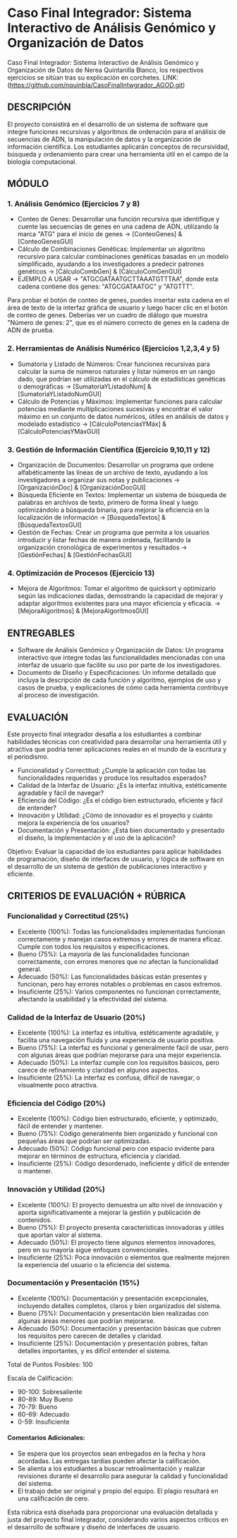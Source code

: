 # Caso Final Integrador: Sistema Interactivo de Análisis Genómico y Organización de Datos
Caso Final Integrador: Sistema Interactivo de Análisis Genómico y Organización de Datos de Nerea Quintanilla Blanco, los respectivos ejercicios se sitúan tras su explicación en corchetes.
LINK: (https://github.com/nquinbla/CasoFinalIntwgrador_AGOD.git)

## DESCRIPCIÓN
El proyecto consistirá en el desarrollo de un sistema de software que integre funciones recursivas y algoritmos de ordenación para el análisis de secuencias de ADN, la manipulación de datos y la organización de información científica. Los estudiantes aplicarán conceptos de recursividad, búsqueda y ordenamiento para crear una herramienta útil en el campo de la biología computacional.

## MÓDULO
 ### 1. Análisis Genómico (Ejercicios 7 y 8)
  * Conteo de Genes: Desarrollar una función recursiva que identifique y cuente las secuencias de genes en una cadena de ADN, utilizando la marca "ATG" para el inicio de genes -> [ConteoGenes] & [ConteoGenesGUI]
  * Cálculo de Combinaciones Genéticas: Implementar un algoritmo recursivo para calcular combinaciones genéticas basadas en un modelo simplificado, ayudando a los investigadores a predecir patrones genéticos -> [CálculoCombGen] & [CálculoComGenGUI]
* EJEMPLO A USAR -> "ATGCGATAATGCTTAAATGTTTAA", donde esta cadena contiene dos genes: "ATGCGATAATGC" y "ATGTTT". 

Para probar el botón de conteo de genes, puedes insertar esta cadena en el área de texto de la interfaz gráfica de usuario y luego hacer clic en el botón de conteo de genes. Deberías ver un cuadro de diálogo que muestra "Número de genes: 2", que es el número correcto de genes en la cadena de ADN de prueba.

 ### 2. Herramientas de Análisis Numérico (Ejercicios 1,2,3,4 y 5)
  * Sumatoria y Listado de Números: Crear funciones recursivas para calcular la suma de números naturales y listar números en un rango dado, que podrían ser utilizadas en el cálculo de estadísticas genéticas o demográficas -> [SumatoriaYListadoNum] & [SumatoriaYListadoNumGUI]
  * Cálculo de Potencias y Máximos: Implementar funciones para calcular potencias mediante multiplicaciones sucesivas y encontrar el valor máximo en un conjunto de datos numéricos, útiles en análisis de datos y modelado estadístico -> [CálculoPotenciasYMáx] & [CálculoPotenciasYMáxGUI]

 ### 3. Gestión de Información Científica (Ejercicio 9,10,11 y 12)
  * Organización de Documentos: Desarrollar un programa que ordene alfabéticamente las líneas de un archivo de texto, ayudando a los investigadores a organizar sus notas y publicaciones -> [OrganizaciónDoc] & [OrganizaciónDocGUI]
  * Búsqueda Eficiente en Textos: Implementar un sistema de búsqueda de palabras en archivos de texto, primero de forma lineal y luego optimizándolo a búsqueda binaria, para mejorar la eficiencia en la localización de información -> [BúsquedaTextos] & [BúsquedaTextosGUI] 
  * Gestión de Fechas: Crear un programa que permita a los usuarios introducir y listar fechas de manera ordenada, facilitando la organización cronológica de experimentos y resultados -> [GestiónFechas] & [GestiónFechasGUI]

 ### 4. Optimización de Procesos (Ejercicio 13)
  * Mejora de Algoritmos: Tomar el algoritmo de quicksort y optimizarlo según las indicaciones dadas, demostrando la capacidad de mejorar y adaptar algoritmos existentes para una mayor eficiencia y eficacia. -> [MejoraAlgoritmos] & [MejoraAlgoritmosGUI]

    

## ENTREGABLES
* Software de Análisis Genómico y Organización de Datos: Un programa interactivo que integre todas las funcionalidades mencionadas con una interfaz de usuario que facilite su uso por parte de los investigadores.
* Documento de Diseño y Especificaciones: Un informe detallado que incluya la descripción de cada función y algoritmo, ejemplos de uso y casos de prueba, y explicaciones de cómo cada herramienta contribuye al proceso de investigación.

## EVALUACIÓN
Este proyecto final integrador desafía a los estudiantes a combinar habilidades técnicas con creatividad para desarrollar una herramienta útil y atractiva que podría tener aplicaciones reales en el mundo de la escritura y el periodismo.

- Funcionalidad y Correctitud: ¿Cumple la aplicación con todas las funcionalidades requeridas y produce los resultados esperados?
- Calidad de la Interfaz de Usuario: ¿Es la interfaz intuitiva, estéticamente agradable y fácil de navegar?
- Eficiencia del Código: ¿Es el código bien estructurado, eficiente y fácil de entender?
- Innovación y Utilidad: ¿Cómo de innovador es el proyecto y cuánto mejora la experiencia de los usuarios?
- Documentación y Presentación: ¿Está bien documentado y presentado el diseño, la implementación y el uso de la aplicación?

Objetivo: Evaluar la capacidad de los estudiantes para aplicar habilidades de programación, diseño de interfaces de usuario, y lógica de software en el desarrollo de un sistema de gestión de publicaciones interactivo y eficiente.


## CRITERIOS DE EVALUACIÓN + RÚBRICA
### Funcionalidad y Correctitud (25%)
- Excelente (100%): Todas las funcionalidades implementadas funcionan correctamente y manejan casos extremos y errores de manera eficaz. Cumple con todos los requisitos y especificaciones.
- Bueno (75%): La mayoría de las funcionalidades funcionan correctamente, con errores menores que no afectan la funcionalidad general.
- Adecuado (50%): Las funcionalidades básicas están presentes y funcionan, pero hay errores notables o problemas en casos extremos.
- Insuficiente (25%): Varios componentes no funcionan correctamente, afectando la usabilidad y la efectividad del sistema.

### Calidad de la Interfaz de Usuario (20%)
- Excelente (100%): La interfaz es intuitiva, estéticamente agradable, y facilita una navegación fluida y una experiencia de usuario positiva.
- Bueno (75%): La interfaz es funcional y generalmente fácil de usar, pero con algunas áreas que podrían mejorarse para una mejor experiencia.
- Adecuado (50%): La interfaz cumple con los requisitos básicos, pero carece de refinamiento y claridad en algunos aspectos.
- Insuficiente (25%): La interfaz es confusa, difícil de navegar, o visualmente poco atractiva.

### Eficiencia del Código (20%)
- Excelente (100%): Código bien estructurado, eficiente, y optimizado, fácil de entender y mantener.
- Bueno (75%): Código generalmente bien organizado y funcional con pequeñas áreas que podrían ser optimizadas.
- Adecuado (50%): Código funcional pero con espacio evidente para mejorar en términos de estructura, eficiencia y claridad.
- Insuficiente (25%): Código desordenado, ineficiente y difícil de entender o mantener.

### Innovación y Utilidad (20%)
- Excelente (100%): El proyecto demuestra un alto nivel de innovación y aporta significativamente a mejorar la gestión y publicación de contenidos.
- Bueno (75%): El proyecto presenta características innovadoras y útiles que aportan valor al sistema.
- Adecuado (50%): El proyecto tiene algunos elementos innovadores, pero en su mayoría sigue enfoques convencionales.
- Insuficiente (25%): Poca innovación o elementos que realmente mejoren la experiencia del usuario o la eficiencia del sistema.

### Documentación y Presentación (15%)
- Excelente (100%): Documentación y presentación excepcionales, incluyendo detalles completos, claros y bien organizados del sistema.
- Bueno (75%): Documentación y presentación bien realizadas con algunas áreas menores que podrían mejorarse.
- Adecuado (50%): Documentación y presentación básicas que cubren los requisitos pero carecen de detalles y claridad.
- Insuficiente (25%): Documentación y presentación pobres, faltan detalles importantes, y es difícil entender el sistema.

Total de Puntos Posibles: 100

Escala de Calificación:
* 90-100: Sobresaliente
* 80-89: Muy Bueno
* 70-79: Bueno
* 60-69: Adecuado
* 0-59: Insuficiente

#### Comentarios Adicionales:
* Se espera que los proyectos sean entregados en la fecha y hora acordadas. Las entregas tardías pueden afectar la calificación.
* Se alienta a los estudiantes a buscar retroalimentación y realizar revisiones durante el desarrollo para asegurar la calidad y funcionalidad del sistema.
* El trabajo debe ser original y propio del equipo. El plagio resultará en una calificación de cero.

Esta rúbrica está diseñada para proporcionar una evaluación detallada y justa del proyecto final integrador, considerando varios aspectos críticos en el desarrollo de software y diseño de interfaces de usuario.


